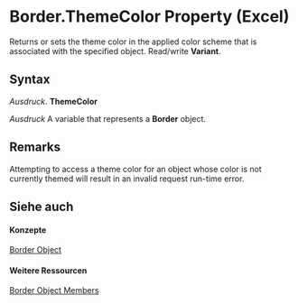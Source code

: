 
# Border.ThemeColor Property (Excel)

Returns or sets the theme color in the applied color scheme that is associated with the specified object. Read/write  **Variant**.


## Syntax

 _Ausdruck_. **ThemeColor**

 _Ausdruck_ A variable that represents a **Border** object.


## Remarks

Attempting to access a theme color for an object whose color is not currently themed will result in an invalid request run-time error.


## Siehe auch


#### Konzepte


[Border Object](bca516bf-7c0f-f9df-078d-dfb522f256f3.md)
#### Weitere Ressourcen


[Border Object Members](http://msdn.microsoft.com/library/9894a092-7e82-4108-3463-c6d7b542659c%28Office.15%29.aspx)